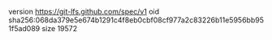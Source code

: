 version https://git-lfs.github.com/spec/v1
oid sha256:068da379e5e674b1291c4f8eb0cbf08cf977a2c83226b11e5956bb951f5ad089
size 19572

